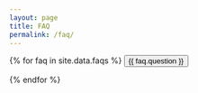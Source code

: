 ```yaml
---
layout: page
title: FAQ
permalink: /faq/
---
```


{% for faq in site.data.faqs %}
  <button class="faq-question" onclick="document.getElementById('answer{{ forloop.index }}').classList.toggle('hidden')">
    {{ faq.question }}
  </button>
  <div id="answer{{ forloop.index }}" class="faq-answer hidden">
      {{ faq.answer | markdownify }}
  </div>
{% endfor %}

<style>
  .faq-answer.hidden {
    display: none;
  }
</style>

<script>
  document.querySelectorAll('.faq-question').forEach((button) => {
    button.addEventListener('click', (event) => {
      event.target.nextElementSibling.classList.toggle('hidden');
    });
  });
</script>
